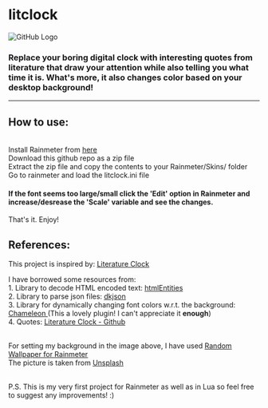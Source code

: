 # litclock

![GitHub Logo](https://user-images.githubusercontent.com/78578803/189535361-892cc08c-6bc2-4aa5-a068-58dd5b047f5d.png)




### Replace your boring digital clock with interesting quotes from literature that draw your attention while also telling you what time it is. What's more, it also changes color based on your desktop background!

--------------------------------------------------------------------------------------------------------------------------------------------------------


## How to use:

<br>Install Rainmeter from <a href="https://www.rainmeter.net/" target="_blank"><u>here</u></a>
<br>Download this github repo as a zip file
<br>Extract the zip file and copy the contents to your Rainmeter/Skins/ folder
<br>Go to rainmeter and load the litclock.ini file

#### If the font seems too large/small click the 'Edit' option in Rainmeter and increase/desrease the 'Scale' variable and see the changes.
That's it. Enjoy! <br>

## References:

This project is inspired by: <a href="https://literature-clock.jenevoldsen.com/" target="_blank"><u>Literature Clock</u></a>

I have borrowed some resources from:
<br>1. Library to decode HTML encoded text: <a href="https://github.com/TiagoDanin/htmlEntities-for-lua" target="_blank"><u>htmlEntities</u></a>
<br>2. Library to parse json files: <a href="https://github.com/LuaDist/dkjson" target="_blank"><u>dkjson</u></a>
<br>3. Library for dynamically changing font colors w.r.t. the background: <a href="https://github.com/socks-the-fox/Chameleon"> Chameleon </a> (This a lovely plugin! I can't appreciate it <b>enough</b>)
<br>4. Quotes: <a href="https://github.com/JohannesNE/literature-clock" target="_blank"></u>Literature Clock - Github</u></a>


<br>For setting my background in the image above, I have used <a href = "https://github.com/JonathanJourdan/Random-Wallpaper-for-Rainmeter" target = "_blank"><u>Random Wallpaper for Rainmeter</u></a>
<br>The picture is taken from <a href="https://unsplash.com/" target="_blank"><u>Unsplash</u></a> 


<br>
P.S. This is my very first project for Rainmeter as well as in Lua so feel free to suggest any improvements! :)
